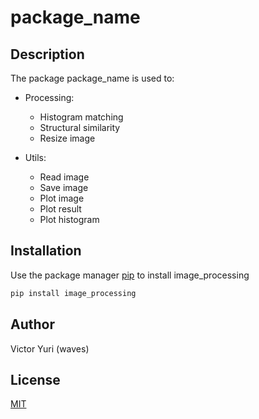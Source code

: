 # package_name

## Description
The package package_name is used to:
<br>
- Processing:
	- Histogram matching
	- Structural similarity
	- Resize image

- Utils:
	- Read image
	- Save image
	- Plot image
	- Plot result
	- Plot histogram

## Installation

Use the package manager [pip](https://pip.pypa.io/en/stable/) to install image_processing

```bash
pip install image_processing
```

## Author
Victor Yuri (waves)

## License
[MIT](https://choosealicense.com/licenses/mit/)
